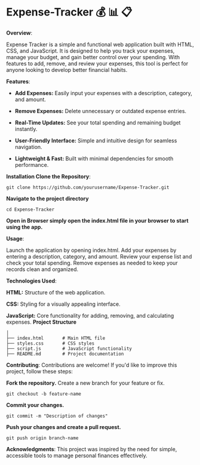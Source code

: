 # Expense-Tracker 💰 📊 📋
**Overview**:

Expense Tracker is a simple and functional web application built with HTML, CSS, and JavaScript. It is designed to help you track your expenses, manage your budget, and gain better control over your spending. With features to add, remove, and review your expenses, this tool is perfect for anyone looking to develop better financial habits.

**Features**:

- **Add Expenses:** Easily input your expenses with a description, category, and amount.

- **Remove Expenses:** Delete unnecessary or outdated expense entries.

- **Real-Time Updates:** See your total spending and remaining budget instantly.

- **User-Friendly Interface:** Simple and intuitive design for seamless navigation.

- **Lightweight & Fast:** Built with minimal dependencies for smooth performance.

**Installation Clone the Repository**:
```
git clone https://github.com/yourusername/Expense-Tracker.git
```
**Navigate to the project directory**
```
cd Expense-Tracker
```
**Open in Browser simply open the index.html file in your browser to start using the app.**

**Usage**:

Launch the application by opening index.html.
Add your expenses by entering a description, category, and amount.
Review your expense list and check your total spending.
Remove expenses as needed to keep your records clean and organized.

**Technologies Used**:

**HTML:** Structure of the web application.

**CSS:** Styling for a visually appealing interface.

**JavaScript:** Core functionality for adding, removing, and calculating expenses.
**Project Structure** 
```
│  
├── index.html       # Main HTML file  
├── styles.css       # CSS styles  
├── script.js        # JavaScript functionality  
├── README.md        # Project documentation
```



**Contributing**:
Contributions are welcome! If you'd like to improve this project, follow these steps:

**Fork the repository.**
Create a new branch for your feature or fix.
```
git checkout -b feature-name
```
**Commit your changes.**
```
git commit -m "Description of changes"
```
**Push your changes and create a pull request.**
```
git push origin branch-name
```

**Acknowledgments**:
This project was inspired by the need for simple, accessible tools to manage personal finances effectively.
